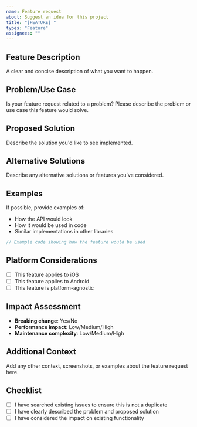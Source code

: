 ```yaml
---
name: Feature request
about: Suggest an idea for this project
title: "[FEATURE] "
types: "Feature"
assignees: ""
---
```


## Feature Description

A clear and concise description of what you want to happen.

## Problem/Use Case

Is your feature request related to a problem? Please describe the problem or use case this feature would solve.

## Proposed Solution

Describe the solution you'd like to see implemented.

## Alternative Solutions

Describe any alternative solutions or features you've considered.

## Examples

If possible, provide examples of:

- How the API would look
- How it would be used in code
- Similar implementations in other libraries

```dart
// Example code showing how the feature would be used
```

## Platform Considerations

- [ ] This feature applies to iOS
- [ ] This feature applies to Android
- [ ] This feature is platform-agnostic

## Impact Assessment

- **Breaking change**: Yes/No
- **Performance impact**: Low/Medium/High
- **Maintenance complexity**: Low/Medium/High

## Additional Context

Add any other context, screenshots, or examples about the feature request here.

## Checklist

- [ ] I have searched existing issues to ensure this is not a duplicate
- [ ] I have clearly described the problem and proposed solution
- [ ] I have considered the impact on existing functionality
